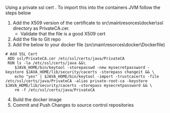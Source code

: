 
Using a private ssl cert . To import this into the containers JVM follow the steps below 

1. Add the X509 version of the certificate to src\main\resorces\docker\ssl directory as PrivateCA.cer. 
    - Validate that the file is a good X509 cert 
2. Add the file to Git repo 
3. Add the below to your docker file (src\main\resorces\docker\Dockerfile)
```
# Add SSL Cert
 ADD ssl/PrivateCA.cer /etc/ssl/certs/java/PrivateCA
 RUN ls -la /etc/ssl/certs/java &&\
    $JAVA_HOME/bin/keytool -storepasswd -new mysecretpassword -keystore $JAVA_HOME/lib/security/cacerts -storepass changeit && \
    echo "yes" | $JAVA_HOME/bin/keytool -import -trustcacerts -file /etc/ssl/certs/java/PrivateCA -alias private-root-ca -keystore $JAVA_HOME/lib/security/cacerts -storepass mysecretpassword && \
    rm -f /etc/ssl/certs/java/PrivateCA
```
4. Build the docker image 
5. Commit and Push Changes to source control repositories 
